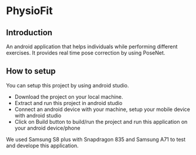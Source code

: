 # PhysioFit

## Introduction
An android application that helps individuals while performing different exercises. It provides real time pose correction by using PoseNet.

## How to setup

You can setup this project by using android studio.

- Download the project on your local machine.
- Extract and run this project in android studio
- Connect an android device with your machine, setup your mobile device with android studio
- Click on Build button to build/run the project and run this application on your android device/phone

We used Samsung S8 plus with Snapdragon 835 and Samsung A71 to test and develope this application.






